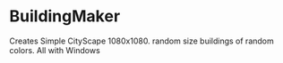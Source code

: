 # BuildingMaker
Creates Simple CityScape 1080x1080. random size buildings of random colors. All with Windows
